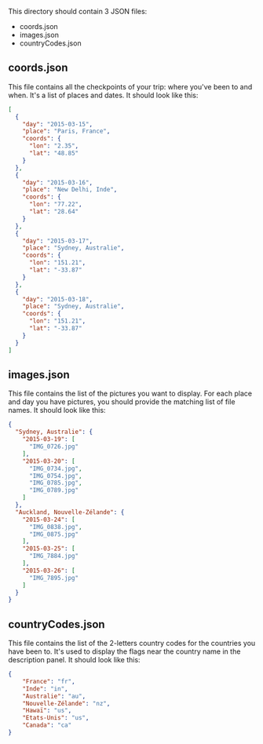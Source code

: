 This directory should contain 3 JSON files:

* coords.json
* images.json
* countryCodes.json

coords.json
-----------

This file contains all the checkpoints of your trip: where you've been to and when. It's a list of places and dates. It should look like this:

```JSON
[
  {
    "day": "2015-03-15",
    "place": "Paris, France",
    "coords": {
      "lon": "2.35",
      "lat": "48.85"
    }
  },
  {
    "day": "2015-03-16",
    "place": "New Delhi, Inde",
    "coords": {
      "lon": "77.22",
      "lat": "28.64"
    }
  },
  {
    "day": "2015-03-17",
    "place": "Sydney, Australie",
    "coords": {
      "lon": "151.21",
      "lat": "-33.87"
    }
  },
  {
    "day": "2015-03-18",
    "place": "Sydney, Australie",
    "coords": {
      "lon": "151.21",
      "lat": "-33.87"
    }
  }
]
```

images.json
-----------

This file contains the list of the pictures you want to display. For each place and day you have pictures, you should provide the matching list of file names. It should look like this:

```JSON
{
  "Sydney, Australie": {
    "2015-03-19": [
      "IMG_0726.jpg"
    ],
    "2015-03-20": [
      "IMG_0734.jpg",
      "IMG_0754.jpg",
      "IMG_0785.jpg",
      "IMG_0789.jpg"
    ]
  },
  "Auckland, Nouvelle-Zélande": {
    "2015-03-24": [
      "IMG_0838.jpg",
      "IMG_0875.jpg"
    ],
    "2015-03-25": [
      "IMG_7884.jpg"
    ],
    "2015-03-26": [
      "IMG_7895.jpg"
    ]
  }
}
```

countryCodes.json
-----------------

This file contains the list of the 2-letters country codes for the countries you have been to. It's used to display the flags near the country name in the description panel. It should look like this:

```JSON
{
	"France": "fr",
	"Inde": "in",
	"Australie": "au",
	"Nouvelle-Zélande": "nz",
	"Hawaï": "us",
	"Etats-Unis": "us",
	"Canada": "ca"
}

```